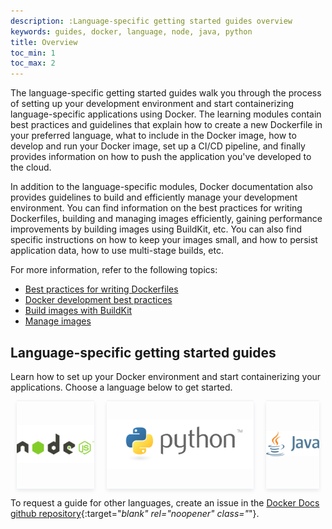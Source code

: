 ```yaml
---
description: :Language-specific getting started guides overview
keywords: guides, docker, language, node, java, python
title: Overview
toc_min: 1
toc_max: 2
---
```


The language-specific getting started guides walk you through the process of setting up your development environment and start containerizing language-specific applications using Docker. The learning modules contain best practices and guidelines that explain how to create a new Dockerfile in your preferred language, what to include in the Docker image, how to develop and run your Docker image, set up a CI/CD pipeline, and finally provides information on how to push the application you've developed to the cloud.

In addition to the language-specific modules, Docker documentation also provides guidelines to build and efficiently manage your development environment. You can find information on the best practices for writing Dockerfiles, building and managing images efficiently, gaining performance improvements by building images using BuildKit, etc. You can also find specific instructions on how to keep your images small, and how to persist application data, how to use multi-stage builds, etc.

For more information, refer to the following topics:

* [Best practices for writing Dockerfiles](../develop/develop-images/dockerfile_best-practices.md)
* [Docker development best practices](../develop/dev-best-practices.md)
* [Build images with BuildKit](../develop/develop-images/build_enhancements.md)
* [Manage images](../develop/develop-images/image_management.md)

## Language-specific getting started guides

Learn how to set up your Docker environment and start containerizing your applications. Choose a language below to get started.

<div class="component-container">
    <!--start row-->
    <div class="row" style="display: flex; align-items: center">
        <div class="col-sm-12 col-md-12 col-lg-4 block" style="margin: 0 10px;box-shadow: 0 3px 6px #0b214a17, 0 -2px 2px #0b214a08; height: 140px; display: flex; align-items: center">
                <div class="component-icon">
                    <a href="/language/nodejs/"><img src="/language/images/nodejs.png" alt="Develop with Node"></a>
                </div>
        </div>
        <div class="col-sm-12 col-md-12 col-lg-4 block" style="margin: 0 10px;box-shadow: 0 3px 6px #0b214a17, 0 -2px 2px #0b214a08; height: 140px; display: flex; align-items: center">
        <a href="/language/python/">
                <div class="component-icon">
                    <img src="/language/images/python.png" alt="Develop with Python">
                </div>
            </a>
        </div>
        <div class="col-sm-12 col-md-12 col-lg-4 block" style="margin: 0 10px;box-shadow: 0 3px 6px #0b214a17, 0 -2px 2px #0b214a08; height: 140px; display: flex; align-items: center">
                <div class="component-icon">
                    <a href="/language/java/"><img src="/language/images/java.png" alt="Develop with Java"></a>
                </div>
        </div>
    </div>
</div>

To request a guide for other languages, create an issue in the [Docker Docs github repository](https://github.com/docker/docker.github.io/issues/new?title=Language-specific%20guides%20request){:target="_blank" rel="noopener" class="_"}.

<br />
